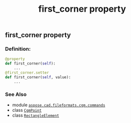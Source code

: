 ﻿---
title: first_corner property
second_title: Aspose.CAD for Python via .NET API References
description: 
type: docs
weight: 80
url: /python-net/aspose.cad.fileformats.cgm.commands/rectangleelement/first_corner/
is_root: false
---

## first_corner property

### Definition:
```python
@property
def first_corner(self):
    ...
@first_corner.setter
def first_corner(self, value):
    ...
```

### See Also
* module [`aspose.cad.fileformats.cgm.commands`](../../)
* class [`CgmPoint`](/cad/python-net/aspose.cad.fileformats.cgm.classes/cgmpoint)
* class [`RectangleElement`](/cad/python-net/aspose.cad.fileformats.cgm.commands/rectangleelement)
